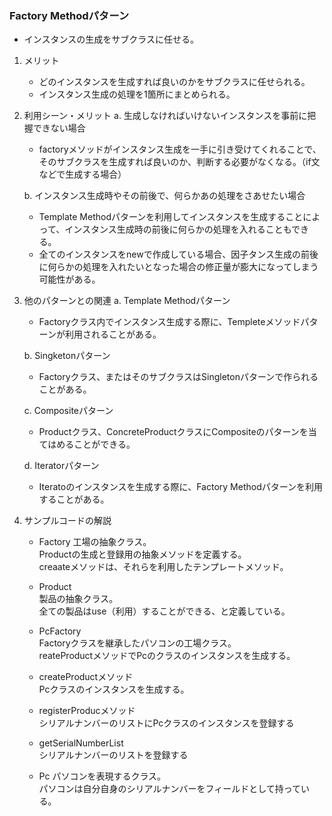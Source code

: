 ### Factory Methodパターン
- インスタンスの生成をサブクラスに任せる。<br>

1. メリット
     - どのインスタンスを生成すれば良いのかをサブクラスに任せられる。<br>
     - インスタンス生成の処理を1箇所にまとめられる。<br>

2. 利用シーン・メリット
    a. 生成しなければいけないインスタンスを事前に把握できない場合<br>
      - factoryメソッドがインスタンス生成を一手に引き受けてくれることで、そのサブクラスを生成すれば良いのか、判断する必要がなくなる。（if文などで生成する場合）<br>

    b. インスタンス生成時やその前後で、何らかあの処理をさあせたい場合<br>
      - Template Methodパターンを利用してインスタンスを生成することによって、インスタンス生成時の前後に何らかの処理を入れることもできる。<br>
      - 全てのインスタンスをnewで作成している場合、因子タンス生成の前後に何らかの処理を入れたいとなった場合の修正量が膨大になってしまう可能性がある。<br>

3. 他のパターンとの関連
   a. Template Methodパターン<br>
     - Factoryクラス内でインスタンス生成する際に、Templeteメソッドパターンが利用されることがある。<br>

   b. Singketonパターン<br>
      - Factoryクラス、またはそのサブクラスはSingletonパターンで作られることがある。<br>

    c. Compositeパターン<br>
      - Productクラス、ConcreteProductクラスにCompositeのパターンを当てはめることができる。<br>

    d. Iteratorパターン<br>
      - Iteratoのインスタンスを生成する際に、Factory Methodパターンを利用することがある。<br>


4. サンプルコードの解説
   - Factory<bt>
    工場の抽象クラス。<br>
    Productの生成と登録用の抽象メソッドを定義する。<br>
    creaateメソッドは、それらを利用したテンプレートメソッド。<br>

   - Product<br>
    製品の抽象クラス。<br>
    全ての製品はuse（利用）することができる、と定義している。<br>

   - PcFactory<br>
    Factoryクラスを継承したパソコンの工場クラス。<br>
    reateProductメソッドでPcのクラスのインスタンスを生成する。<br>

   - createProductメソッド<br>
    Pcクラスのインスタンスを生成する。<br>

   - registerProducメソッド<br>
    シリアルナンバーのリストにPcクラスのインスタンスを登録する<br>

   - getSerialNumberList<br>
    シリアルナンバーのリストを登録する<br>

    - Pc
    パソコンを表現するクラス。<br>
    パソコンは自分自身のシリアルナンバーをフィールドとして持っている。<br>
